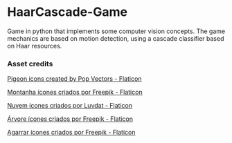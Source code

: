 # HaarCascade-Game
Game in python that implements some computer vision concepts. The game mechanics are based on motion detection, using a cascade classifier based on Haar resources.

### Asset credits
<a href="https://www.flaticon.com/free-icons/pigeon" title="pigeon icons">Pigeon icons created by Pop Vectors - Flaticon</a>

<a href="https://www.flaticon.com/br/icones-gratis/montanha" title="montanha ícones">Montanha ícones criados por Freepik - Flaticon</a>

<a href="https://www.flaticon.com/br/icones-gratis/nuvem" title="nuvem ícones">Nuvem ícones criados por Luvdat - Flaticon</a>

<a href="https://www.flaticon.com/br/icones-gratis/arvore" title="árvore ícones">Árvore ícones criados por Freepik - Flaticon</a>

<a href="https://www.flaticon.com/br/icones-gratis/agarrar" title="agarrar ícones">Agarrar ícones criados por Freepik - Flaticon</a>
